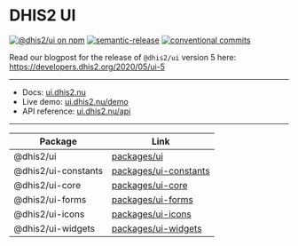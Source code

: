 # DHIS2 UI

[![@dhis2/ui on npm](https://badge.fury.io/js/%40dhis2%2Fui.svg)](https://www.npmjs.com/package/@dhis2/ui)
[![semantic-release](https://img.shields.io/badge/%20%20%F0%9F%93%A6%F0%9F%9A%80-semantic--release-e10079.svg)](https://github.com/semantic-release/semantic-release)
[![conventional commits](https://img.shields.io/badge/Conventional%20Commits-1.0.0-yellow.svg)](https://conventionalcommits.org)

Read our blogpost for the release of `@dhis2/ui` version 5 here: https://developers.dhis2.org/2020/05/ui-5

---

-   Docs: [ui.dhis2.nu](https://ui.dhis2.nu)
-   Live demo: [ui.dhis2.nu/demo](https://ui.dhis2.nu/demo)
-   API reference: [ui.dhis2.nu/api](https://ui.dhis2.nu/api)

---

| Package             | Link                                           |
| ------------------- | ---------------------------------------------- |
| @dhis2/ui           | [packages/ui](packages/ui)                     |
| @dhis2/ui-constants | [packages/ui-constants](packages/ui-constants) |
| @dhis2/ui-core      | [packages/ui-core](packages/ui-core)           |
| @dhis2/ui-forms     | [packages/ui-forms](packages/ui-forms)         |
| @dhis2/ui-icons     | [packages/ui-icons](packages/ui-icons)         |
| @dhis2/ui-widgets   | [packages/ui-widgets](packages/ui-widgets)     |
